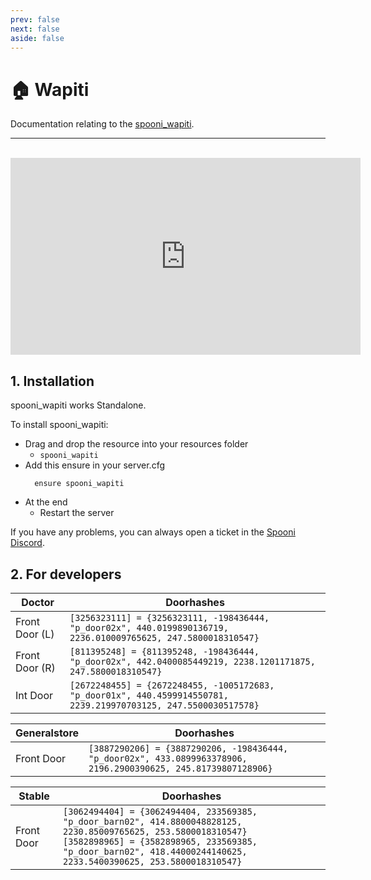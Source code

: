 ```yaml
---
prev: false
next: false
aside: false
---
```


# 🏠 Wapiti
Documentation relating to the [spooni_wapiti](https://spooni-mapping.tebex.io/package/6299187).

___
<br>
<iframe width="560" height="315" src="https://www.youtube.com/embed/y6dUeDUtCmA?si=gFMr8ZLDhjIPulSc" frameborder="0" allow="accelerometer; autoplay; clipboard-write; encrypted-media; gyroscope; picture-in-picture; web-share" referrerpolicy="strict-origin-when-cross-origin" allowfullscreen></iframe>

## 1. Installation
spooni_wapiti works Standalone.  

To install spooni_wapiti:
- Drag and drop the resource into your resources folder
  - `spooni_wapiti`
- Add this ensure in your server.cfg
  ```
    ensure spooni_wapiti
  ```
- At the end
  - Restart the server

If you have any problems, you can always open a ticket in the [Spooni Discord](https://discord.gg/spooni).

## 2. For developers
| Doctor                    | Doorhashes
|---------------------------|----------------------------------------------------------------------------------|
| Front Door (L)            | `[3256323111] = {3256323111, -198436444, "p_door02x", 440.0199890136719, 2236.010009765625, 247.5800018310547}`
| Front Door (R)            | `[811395248] = {811395248, -198436444, "p_door02x", 442.0400085449219, 2238.1201171875, 247.5800018310547}`
| Int Door                  | `[2672248455] = {2672248455, -1005172683, "p_door01x", 440.4599914550781, 2239.219970703125, 247.5500030517578}`


| Generalstore                     | Doorhashes
|---------------------------|----------------------------------------------------------------------------------|
| Front Door                | `[3887290206] = {3887290206, -198436444, "p_door02x", 433.0899963378906, 2196.2900390625, 245.81739807128906}`

| Stable                    | Doorhashes
|---------------------------|----------------------------------------------------------------------------------|
| Front Door                | `[3062494404] = {3062494404, 233569385, "p_door_barn02", 414.8800048828125, 2230.85009765625, 253.5800018310547}` <br> `[3582898965] = {3582898965, 233569385, "p_door_barn02", 418.44000244140625, 2233.5400390625, 253.5800018310547}`
